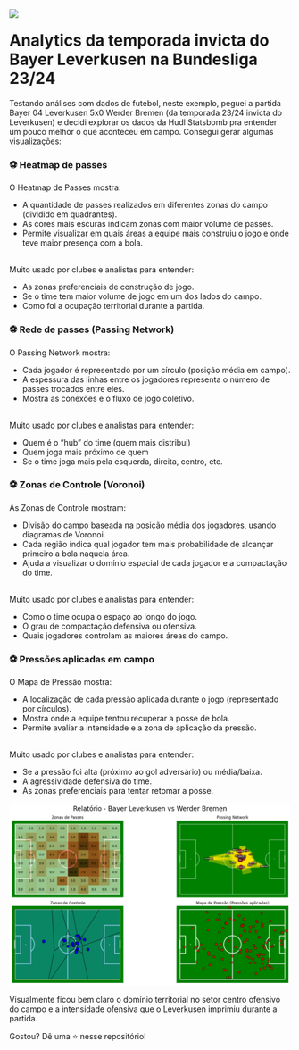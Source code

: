 <div>
  <img align='left' src="https://upload.wikimedia.org/wikipedia/pt/a/a2/Bayer_Leverkusen.png" width="150">
</div>

# Analytics da temporada invicta do Bayer Leverkusen na Bundesliga 23/24

Testando análises com dados de futebol, neste exemplo, peguei a partida Bayer 04 Leverkusen 5x0 Werder Bremen (da temporada 23/24 invicta do Leverkusen) e decidi explorar os dados da Hudl Statsbomb pra entender um pouco melhor o que aconteceu em campo.
Consegui gerar algumas visualizações:

### ⚽ Heatmap de passes

O Heatmap de Passes mostra:
- A quantidade de passes realizados em diferentes zonas do campo (dividido em quadrantes).
- As cores mais escuras indicam zonas com maior volume de passes.
- Permite visualizar em quais áreas a equipe mais construiu o jogo e onde teve maior presença com a bola.

<br>Muito usado por clubes e analistas para entender:<br>
- As zonas preferenciais de construção de jogo.
- Se o time tem maior volume de jogo em um dos lados do campo.
- Como foi a ocupação territorial durante a partida.

### ⚽ Rede de passes (Passing Network)

O Passing Network mostra:
- Cada jogador é representado por um círculo (posição média em campo). 
- A espessura das linhas entre os jogadores representa o número de passes trocados entre eles. 
- Mostra as conexões e o fluxo de jogo coletivo. 

<br>Muito usado por clubes e analistas para entender:<br>
- Quem é o “hub” do time (quem mais distribui) 
- Quem joga mais próximo de quem 
- Se o time joga mais pela esquerda, direita, centro, etc.

### ⚽ Zonas de Controle (Voronoi)

As Zonas de Controle mostram:
- Divisão do campo baseada na posição média dos jogadores, usando diagramas de Voronoi.
- Cada região indica qual jogador tem mais probabilidade de alcançar primeiro a bola naquela área.
- Ajuda a visualizar o domínio espacial de cada jogador e a compactação do time.

<br>Muito usado por clubes e analistas para entender:<br>
- Como o time ocupa o espaço ao longo do jogo.
- O grau de compactação defensiva ou ofensiva.
- Quais jogadores controlam as maiores áreas do campo.

### ⚽ Pressões aplicadas em campo
O Mapa de Pressão mostra:
- A localização de cada pressão aplicada durante o jogo (representado por círculos).
- Mostra onde a equipe tentou recuperar a posse de bola.
- Permite avaliar a intensidade e a zona de aplicação da pressão.

<br>Muito usado por clubes e analistas para entender:<br>
- Se a pressão foi alta (próximo ao gol adversário) ou média/baixa.
- A agressividade defensiva do time.
- As zonas preferenciais para tentar retomar a posse.


![](https://raw.githubusercontent.com/josehenriqueroveda/leverkusen-2324/refs/heads/main/imgs/out.png)

Visualmente ficou bem claro o domínio territorial no setor centro ofensivo do campo e a intensidade ofensiva que o Leverkusen imprimiu durante a partida.

Gostou? Dê uma ⭐ nesse repositório!

